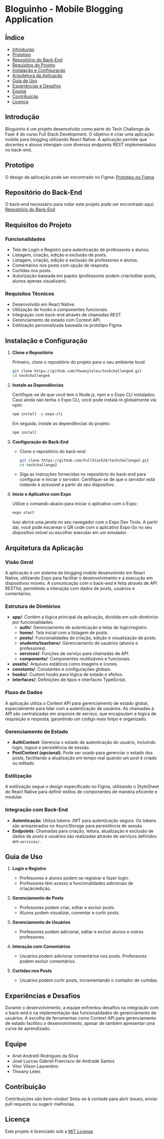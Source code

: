 # Bloguinho - Mobile Blogging Application

## Índice

- [Introdução](#introdução)
- [Prototipo](#prototipo)
- [Repositório do Back-End](#repositório-do-back-end)
- [Requisitos do Projeto](#requisitos-do-projeto)
- [Instalação e Configuração](#instalação-e-configuração)
- [Arquitetura da Aplicação](#arquitetura-da-aplicação)
- [Guia de Uso](#guia-de-uso)
- [Experiências e Desafios](#experiências-e-desafios)
- [Equipe](#equipe)
- [Contribuição](#contribuição)
- [Licença](#licença)

## Introdução

Bloguinho é um projeto desenvolvido como parte do Tech Challenge da Fase 4 do curso Full Stack Development. O objetivo é criar uma aplicação mobile para blogging utilizando React Native. A aplicação permite que docentes e alunos interajam com diversos endpoints REST implementados no back-end.

## Prototipo

O design da aplicação pode ser encontrado no Figma: [Prototipo no Figma](https://www.figma.com/design/OSgtCQF4nhUUJwsLzZWl0e/Desafio-%234?node-id=0-1&t=BZLZlMvBKl4FTXhO-1)

## Repositório do Back-End

O back-end necessário para rodar este projeto pode ser encontrado aqui: [Repositório do Back-End](https://github.com/FullStack24/techchallenge2)

## Requisitos do Projeto

### Funcionalidades

- Tela de Login e Registro para autenticação de professores e alunos.
- Listagem, criação, edição e exclusão de posts.
- Listagem, criação, edição e exclusão de professores e alunos.
- Comentários nos posts com opção de resposta.
- Curtidas nos posts.
- Autorização baseada em papéis (professores podem criar/editar posts, alunos apenas visualizam).

### Requisitos Técnicos

- Desenvolvido em React Native.
- Utilização de hooks e componentes funcionais.
- Integração com back-end através de chamadas REST.
- Gerenciamento de estado com Context API.
- Estilização personalizada baseada no protótipo Figma.

## Instalação e Configuração

1. **Clone o Repositório**

   Primeiro, clone o repositório do projeto para o seu ambiente local:

   ```bash
   git clone https://github.com/thwanyleles/techchallenge4.git
   cd techchallenge4
   ```

2. **Instale as Dependências**

   Certifique-se de que você tem o Node.js, npm e o Expo CLI instalados. Caso ainda não tenha o Expo CLI, você pode instalá-lo globalmente via npm:

   ```bash
   npm install -g expo-cli
   ```

   Em seguida, instale as dependências do projeto:

   ```bash
   npm install
   ```

3. **Configuração do Back-End**

   - Clone o repositório do back-end:

     ```bash
     git clone https://github.com/FullStack24/techchallenge2.git
     cd techchallenge2
     ```

   - Siga as instruções fornecidas no repositório do back-end para configurar e iniciar o servidor. Certifique-se de que o servidor está rodando e acessível a partir do seu dispositivo.

4. **Inicie o Aplicativo com Expo**

   Utilize o comando abaixo para iniciar o aplicativo com o Expo:

   ```bash
   expo start
   ```

   Isso abrirá uma janela no seu navegador com o Expo Dev Tools. A partir daí, você pode escanear o QR code com o aplicativo Expo Go no seu dispositivo móvel ou escolher executar em um emulador.

## Arquitetura da Aplicação

### Visão Geral

A aplicação é um sistema de blogging mobile desenvolvido em React Native, utilizando Expo para facilitar o desenvolvimento e a execução em dispositivos móveis. A comunicação com o back-end é feita através de API RESTful, permitindo a interação com dados de posts, usuários e comentários.

### Estrutura de Diretórios

- **app/**: Contém a lógica principal da aplicação, dividida em sub-diretórios por funcionalidades.
   - **auth/**: Gerenciamento de autenticação e telas de login/registro.
   - **home/**: Tela inicial com a listagem de posts.
   - **posts/**: Funcionalidades de criação, edição e visualização de posts.
   - **students/teachers/**: Gerenciamento de usuários (alunos e professores).
   - **services/**: Funções de serviço para chamadas de API.
   - **components/**: Componentes reutilizáveis e funcionais.
- **assets/**: Arquivos estáticos como imagens e ícones.
- **constants/**: Constantes e configurações globais.
- **hooks/**: Custom hooks para lógica de estado e efeitos.
- **interfaces/**: Definições de tipos e interfaces TypeScript.

### Fluxo de Dados

A aplicação utiliza o Context API para gerenciamento de estado global, especialmente para lidar com a autenticação de usuários. As chamadas à API são centralizadas em arquivos de serviço, que encapsulam a lógica de requisição e resposta, garantindo um código mais limpo e organizado.

### Gerenciamento de Estado

- **AuthContext**: Gerencia o estado de autenticação do usuário, incluindo login, logout e persistência de sessão.
- **PostContext (opcional)**: Pode ser usado para gerenciar o estado dos posts, facilitando a atualização em tempo real quando um post é criado ou editado.

### Estilização

A estilização segue o design especificado no Figma, utilizando o StyleSheet do React Native para definir estilos de componentes de maneira eficiente e modular.

### Integração com Back-End

- **Autenticação**: Utiliza tokens JWT para autenticação segura. Os tokens são armazenados no AsyncStorage para persistência de sessão.
- **Endpoints**: Chamadas para criação, leitura, atualização e exclusão de dados de posts e usuários são realizadas através de serviços definidos em `services/`.

## Guia de Uso

1. **Login e Registro**

   - Professores e alunos podem se registrar e fazer login.
   - Professores têm acesso a funcionalidades adicionais de criação/edição.

2. **Gerenciamento de Posts**

   - Professores podem criar, editar e excluir posts.
   - Alunos podem visualizar, comentar e curtir posts.

3. **Gerenciamento de Usuários**

   - Professores podem adicionar, editar e excluir alunos e outros professores.

4. **Interação com Comentários**

   - Usuários podem adicionar comentários nos posts. Professores podem excluir comentários.

5. **Curtidas nos Posts**

   - Usuários podem curtir posts, incrementando o contador de curtidas.

## Experiências e Desafios

Durante o desenvolvimento, a equipe enfrentou desafios na integração com o back-end e na implementação das funcionalidades de gerenciamento de usuários. A escolha de ferramentas como Context API para gerenciamento de estado facilitou o desenvolvimento, apesar de também apresentar uma curva de aprendizado.

## Equipe

- Ariel Andrielli Rodrigues da Silva
- José Luccas Gabriel Francisco de Andrade Santos
- Vitor Vilson Laurentino
- Thwany Leles

## Contribuição

Contribuições são bem-vindas! Sinta-se à vontade para abrir issues, enviar pull requests ou sugerir melhorias.

## Licença

Este projeto é licenciado sob a [MIT License](LICENSE).
